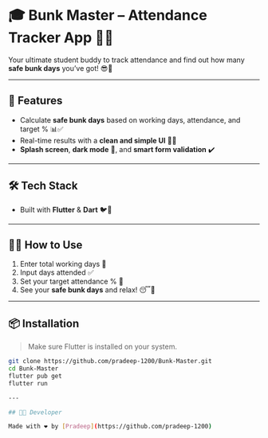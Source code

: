 # 🎓 Bunk Master – Attendance Tracker App 📝✨  
Your ultimate student buddy to track attendance and find out how many **safe bunk days** you’ve got! 😎📅  

---

## 🚀 Features

- Calculate **safe bunk days** based on working days, attendance, and target % 📊✅  
- Real-time results with a **clean and simple UI** 🎨💡  
- **Splash screen**, **dark mode** 🌙, and **smart form validation** ✔️  

---

## 🛠️ Tech Stack

- Built with **Flutter** & **Dart** 🐦💙  

---

## 🧑‍💻 How to Use

1. Enter total working days 📆  
2. Input days attended ✅  
3. Set your target attendance % 🎯  
4. See your **safe bunk days** and relax! 😴🎉  

---

## 📦 Installation

> Make sure Flutter is installed on your system.

```bash
git clone https://github.com/pradeep-1200/Bunk-Master.git
cd Bunk-Master
flutter pub get
flutter run

---

## 👨‍💻 Developer

Made with ❤️ by [Pradeep](https://github.com/pradeep-1200)

